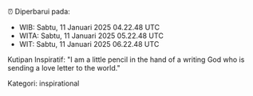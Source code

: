 ⏰ Diperbarui pada:
- WIB: Sabtu, 11 Januari 2025 04.22.48 UTC
- WITA: Sabtu, 11 Januari 2025 05.22.48 UTC
- WIT: Sabtu, 11 Januari 2025 06.22.48 UTC

Kutipan Inspiratif:
"I am a little pencil in the hand of a writing God who is sending a love letter to the world."


Kategori: inspirational

